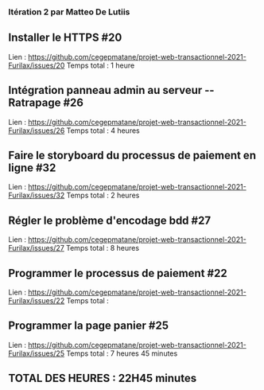 ### Itération 2 par Matteo De Lutiis

## Installer le HTTPS #20

Lien : https://github.com/cegepmatane/projet-web-transactionnel-2021-Furilax/issues/20
Temps total : 1 heure

## Intégration panneau admin au serveur -- Ratrapage #26

Lien : https://github.com/cegepmatane/projet-web-transactionnel-2021-Furilax/issues/26
Temps total : 4 heures

## Faire le storyboard du processus de paiement en ligne #32

Lien : https://github.com/cegepmatane/projet-web-transactionnel-2021-Furilax/issues/32
Temps total : 2 heures

## Régler le problème d'encodage bdd #27

Lien : https://github.com/cegepmatane/projet-web-transactionnel-2021-Furilax/issues/27
Temps total : 8 heures

## Programmer le processus de paiement #22

Lien : https://github.com/cegepmatane/projet-web-transactionnel-2021-Furilax/issues/22
Temps total : 

## Programmer la page panier #25

Lien : https://github.com/cegepmatane/projet-web-transactionnel-2021-Furilax/issues/25
Temps total : 7 heures 45 minutes

## TOTAL DES HEURES : 22H45 minutes
